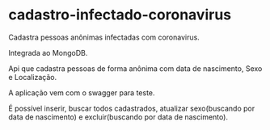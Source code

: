 # cadastro-infectado-coronavirus
Cadastra pessoas anônimas infectadas com coronavirus.

Integrada ao MongoDB.

Api que cadastra pessoas de forma anônima com data de nascimento, Sexo e Localização.

A aplicação vem com o swagger para teste.

É possível inserir, buscar todos cadastrados, atualizar sexo(buscando por data de nascimento) e excluir(buscando por data de nascimento).

